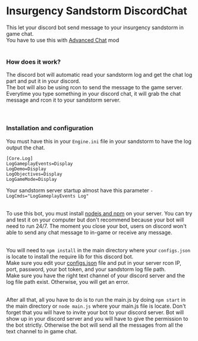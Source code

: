 # Insurgency Sandstorm DiscordChat
This let your discord bot send message to your insurgency sandstorm in game chat.<br>
You have to use this with [Advanced Chat](https://insurgencysandstorm.mod.io/advanced-chat) mod<br><br>

### How does it work?

The discord bot will automatic read your sandstorm log and get the chat log part and put it in your discord.<br>
The bot will also be using rcon to send the message to the game server. Everytime you type something in your discord chat, it will grab the chat message and rcon it to your sandstorm server.<br><br><br>



### Installation and configuration

You must have this in your `Engine.ini` file in your sandstorm to have the log output the chat.

```
[Core.Log]
LogGameplayEvents=Display
LogDemo=Display
LogObjectives=Display
LogGameMode=Display
```

Your sandstorm server startup almost have this parameter `-LogCmds="LogGameplayEvents Log"`<br><br>

To use this bot, you must install [nodejs and npm](https://nodejs.org/en/download/) on your server. You can try and test it on your computer but don't recommend because your bot will need to run 24/7. The moment you close your bot, users on discord won't able to send any chat message to in-game or receive any message.<br><br>

You will need to `npm install` in the main directory where your `configs.json` is locate to install the require lib for this discord bot.<br>
Make sure you edit your [configs.json](https://github.com/zWolfi/INS_Sandstorm_DiscordChat/blob/master/configs.json) file and put in your server rcon IP, port, password, your bot token, and your sandstorm log file path.<br>
Make sure you have the right text channel of your discord server and the log file path exist. Otherwise, you will get an error.<br><br>

After all that, all you have to do is to run the main.js by doing `npm start` in the main directory or `node main.js` where your main.js file is locate. Don't forget that you will have to invite your bot to your discord server. Bot will show up in your discord server and you will have to give the permission to the bot strictly. Otherwise the bot will send all the messages from all the text channel to in game chat.
